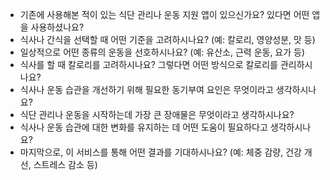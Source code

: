 - 기존에 사용해본 적이 있는 식단 관리나 운동 지원 앱이 있으신가요? 있다면 어떤 앱을 사용하셨나요?
- 식사나 간식을 선택할 때 어떤 기준을 고려하시나요? (예: 칼로리, 영양성분, 맛 등)
- 일상적으로 어떤 종류의 운동을 선호하시나요? (예: 유산소, 근력 운동, 요가 등)
- 식사를 할 때 칼로리를 고려하시나요? 그렇다면 어떤 방식으로 칼로리를 관리하시나요?
- 식사나 운동 습관을 개선하기 위해 필요한 동기부여 요인은 무엇이라고 생각하시나요?
- 식단 관리나 운동을 시작하는데 가장 큰 장애물은 무엇이라고 생각하시나요?
- 식사나 운동 습관에 대한 변화를 유지하는 데 어떤 도움이 필요하다고 생각하시나요?
- 마지막으로, 이 서비스를 통해 어떤 결과를 기대하시나요? (예: 체중 감량, 건강 개선, 스트레스 감소 등)